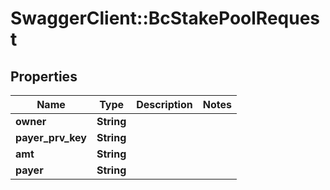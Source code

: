 # SwaggerClient::BcStakePoolRequest

## Properties
Name | Type | Description | Notes
------------ | ------------- | ------------- | -------------
**owner** | **String** |  | 
**payer_prv_key** | **String** |  | 
**amt** | **String** |  | 
**payer** | **String** |  | 


